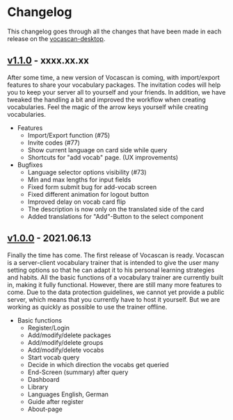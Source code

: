 # Changelog

This changelog goes through all the changes that have been made in each release on the
[vocascan-desktop](https://github.com/vocascan/vocascan-desktop).

## [v1.1.0](https://github.com/vocascan/vocascan-desktop/releases/tag/v1.1.0) - xxxx.xx.xx

After some time, a new version of Vocascan is coming, with import/export features to share your vocabulary packages. The
invitation codes will help you to keep your server all to yourself and your friends. In addition, we have tweaked the
handling a bit and improved the workflow when creating vocabularies. Feel the magic of the arrow keys yourself while
creating vocabularies.

- Features
  - Import/Export function (#75)
  - Invite codes (#77)
  - Show current language on card side while query
  - Shortcuts for "add vocab" page. (UX improvements)
- Bugfixes
  - Language selector options visibility (#73)
  - Min and max lengths for input fields
  - Fixed form submit bug for add-vocab screen
  - Fixed different animation for logout button
  - Improved delay on vocab card flip
  - The description is now only on the translated side of the card
  - Added translations for "Add"-Button to the select component

## [v1.0.0](https://github.com/vocascan/vocascan-desktop/releases/tag/v1.0.0) - 2021.06.13

Finally the time has come. The first release of Vocascan is ready. Vocascan is a server-client vocabulary trainer that
is intended to give the user many setting options so that he can adapt it to his personal learning strategies and
habits. All the basic functions of a vocabulary trainer are currently built in, making it fully functional. However,
there are still many more features to come. Due to the data protection guidelines, we cannot yet provide a public
server, which means that you currently have to host it yourself. But we are working as quickly as possible to use the
trainer offline.

- Basic functions
  - Register/Login
  - Add/modify/delete packages
  - Add/modify/delete groups
  - Add/modify/delete vocabs
  - Start vocab query
  - Decide in which direction the vocabs get queried
  - End-Screen (summary) after query
  - Dashboard
  - Library
  - Languages English, German
  - Guide after register
  - About-page

